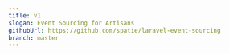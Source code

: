```yaml
---
title: v1
slogan: Event Sourcing for Artisans
githubUrl: https://github.com/spatie/laravel-event-sourcing
branch: master
---
```


